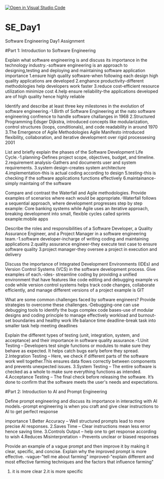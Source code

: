 [![Open in Visual Studio Code](https://classroom.github.com/assets/open-in-vscode-2e0aaae1b6195c2367325f4f02e2d04e9abb55f0b24a779b69b11b9e10269abc.svg)](https://classroom.github.com/online_ide?assignment_repo_id=18419504&assignment_repo_type=AssignmentRepo)
# SE_Day1
Software Engineering Day1 Assignment

#Part 1: Introduction to Software Engineering

Explain what software engineering is and discuss its importance in the technology industry.-software engineering is an approach to designing,testing and deploying and maintaining software application
importance
1.ensure high quality software-when following each design high quality applications are developed
2.enghance productivity-different methodologies help developers work faster
3.reduce cost-efficient resource utilization minimize cost
4.help ensure reliability-the applications developed are of high quality hence highly reliable


Identify and describe at least three key milestones in the evolution of software engineering.-1.Birth of Software Engineering at the nato software engineering confrence to handle software challanges in 1968
2.Structured Programming Edsger Dijkstra, introduced concepts like modularization, control structures (loops, conditionals), and code readability in around 1970
3.The Emergence of Agile Methodologies Agile Manifesto introduced flexibility, collaboration, and iterative development over rigid processesing 2001


List and briefly explain the phases of the Software Development Life Cycle.-1.planning-Defines project scope, objectives, budget, and timeline.
2.requirement analysis-Gathers and documents user and system requirements.
3.system design-creates system architecture
4.implementation-this is actual coding according to design
5.testing-this is checking if the software applications functions effectively
6.maintainance-simply maintaing of the software


Compare and contrast the Waterfall and Agile methodologies. Provide examples of scenarios where each would be appropriate.-Waterfall follows a sequential approach, where development progresses step by step example: Core banking systems while Agile uses an iterative approach, breaking development into small, flexible cycles called sprints example:mobile apps


Describe the roles and responsibilities of a Software Developer, a Quality Assurance Engineer, and a Project Manager in a software engineering team.-1.software developer-incharge of writing coding and maintaining applications
2.quality assurance engineer-they execute test case to ensure software quality
3.project manager-they oversee a project in execution and delivery


Discuss the importance of Integrated Development Environments (IDEs) and Version Control Systems (VCS) in the software development process. Give examples of each.-ides- streamline coding by providing a unified environment that have features like code editing and debugging example vs code while version control systems  helps track code changes, collaborate efficiently, and manage different versions of a project example is GIT


What are some common challenges faced by software engineers? Provide strategies to overcome these challenges.-Debugging-one can use debugging tools to identify the bugs
complex code bases-use of modular designs and coding principle to manage effectively
workload and burnout-set boundaries and healthy work life balance
time deadline-break task into smaller task help meeting deadlines


Explain the different types of testing (unit, integration, system, and acceptance) and their importance in software quality assurance.-1.Unit Testing – Developers test single functions or modules to make sure they behave as expected. It helps catch bugs early before they spread.
2.Integration Testing – Here, we check if different parts of the software work well together.This ensures data flows correctly between components and prevents unexpected issues.
3.System Testing –  The entire software is checked as a whole to make sure everything functions as intended.
4.Acceptance Testing – The final check before releasing the software. It’s done to confirm that the software meets the user's needs and expectations. 


#Part 2: Introduction to AI and Prompt Engineering


Define prompt engineering and discuss its importance in interacting with AI models.-prompt engineering is when you craft and give clear instructions to AI to get perfect response

importance
1.Better Accuracy – Well structured prompts lead to more precise AI responses.
2.Saves Time – Clear instructions mean less error hence saving time.
3.Controls Output – help one to get response according to wish
4.Reduces Misinterpretation – Prevents unclear or biased responses


Provide an example of a vague prompt and then improve it by making it clear, specific, and concise. Explain why the improved prompt is more effective.
-vague-"tell me about farming" improved-"explain different and most effective farming techniques and the factors that influence farming"
1. it is more clear
2.it is more specific
